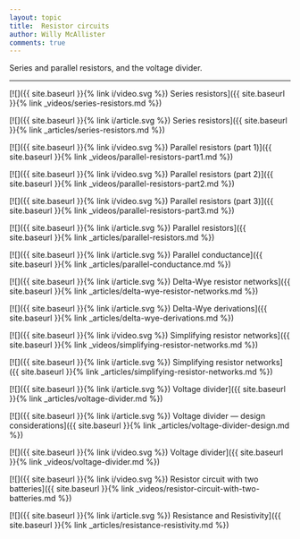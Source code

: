 ```yaml
---
layout: topic
title:  Resistor circuits
author: Willy McAllister
comments: true
---
```


Series and parallel resistors, and the voltage divider.

----

[![]({{ site.baseurl }}{% link i/video.svg %}) Series resistors]({{ site.baseurl }}{% link _videos/series-resistors.md %})

[![]({{ site.baseurl }}{% link i/article.svg %}) Series resistors]({{ site.baseurl }}{% link _articles/series-resistors.md %})

[![]({{ site.baseurl }}{% link i/video.svg %}) Parallel resistors (part 1)]({{ site.baseurl }}{% link _videos/parallel-resistors-part1.md %})

[![]({{ site.baseurl }}{% link i/video.svg %}) Parallel resistors (part 2)]({{ site.baseurl }}{% link _videos/parallel-resistors-part2.md %})

[![]({{ site.baseurl }}{% link i/video.svg %}) Parallel resistors (part 3)]({{ site.baseurl }}{% link _videos/parallel-resistors-part3.md %})

[![]({{ site.baseurl }}{% link i/article.svg %}) Parallel resistors]({{ site.baseurl }}{% link _articles/parallel-resistors.md %})

[![]({{ site.baseurl }}{% link i/article.svg %}) Parallel conductance]({{ site.baseurl }}{% link _articles/parallel-conductance.md %})

[![]({{ site.baseurl }}{% link i/article.svg %}) Delta-Wye resistor networks]({{ site.baseurl }}{% link _articles/delta-wye-resistor-networks.md %})

[![]({{ site.baseurl }}{% link i/article.svg %}) Delta-Wye derivations]({{ site.baseurl }}{% link _articles/delta-wye-derivations.md %})

[![]({{ site.baseurl }}{% link i/video.svg %}) Simplifying resistor networks]({{ site.baseurl }}{% link _videos/simplifying-resistor-networks.md %})

[![]({{ site.baseurl }}{% link i/article.svg %}) Simplifying resistor networks]({{ site.baseurl }}{% link _articles/simplifying-resistor-networks.md %})

[![]({{ site.baseurl }}{% link i/article.svg %}) Voltage divider]({{ site.baseurl }}{% link _articles/voltage-divider.md %})

[![]({{ site.baseurl }}{% link i/article.svg %}) Voltage divider — design considerations]({{ site.baseurl }}{% link _articles/voltage-divider-design.md %})

[![]({{ site.baseurl }}{% link i/video.svg %}) Voltage divider]({{ site.baseurl }}{% link _videos/voltage-divider.md %})

[![]({{ site.baseurl }}{% link i/video.svg %}) Resistor circuit with two batteries]({{ site.baseurl }}{% link _videos/resistor-circuit-with-two-batteries.md %})

[![]({{ site.baseurl }}{% link i/article.svg %}) Resistance and Resistivity]({{ site.baseurl }}{% link _articles/resistance-resistivity.md %})

